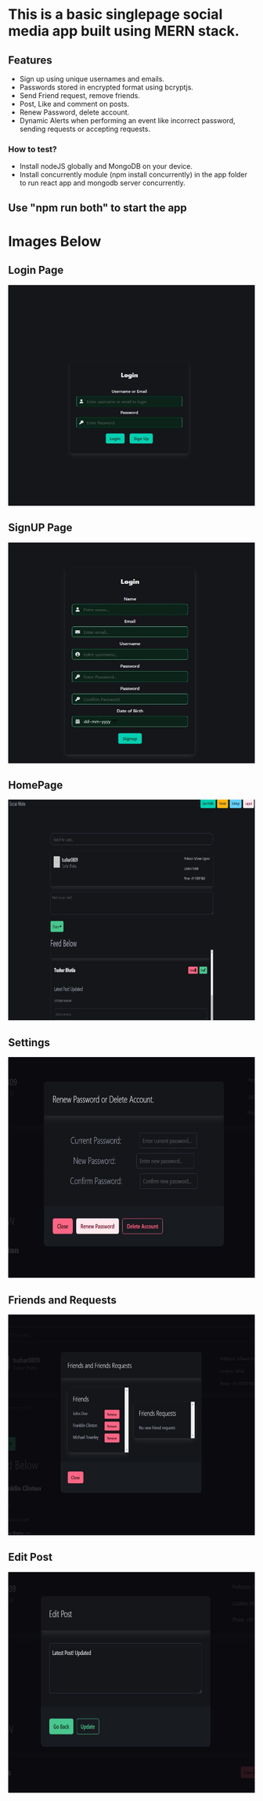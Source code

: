 <h1>This is a basic singlepage social media app built using MERN stack.</h1>

<h2>Features</h2>
<ul  style="list-style-type:disc;">
    <li>Sign up using unique usernames and emails.</li>
    <li>Passwords stored in encrypted format using bcryptjs.</li> 
    <li>Send Friend request, remove friends.</li>
    <li>Post, Like and comment on posts.</li>
    <li>Renew Password, delete account.</li>
    <li>Dynamic Alerts when performing an event like incorrect password, sending requests or accepting requests.</li>
</ul>

<h3>How to test?</h3>
<ul style="list-style-type:disc;">
    <li>Install nodeJS globally and MongoDB on your device.</li>
    <li>Install concurrently module (npm install concurrently) in the app folder to run react app and mongodb server concurrently.</li>
</ul>

<h2>Use "npm run both" to start the app</h2>


<h1>Images Below</h1>
<h2>Login Page</h2>
<img src="images/login.JPG" width="550" height="450">

<h2>SignUP Page</h2>
<img src="images/signup.JPG" width="550" height="450">

<h2>HomePage</h2>
<img src="images/homepage.JPG" width="550" height="450">

<h2>Settings</h2>
<img src="images/settings.JPG" width="550" height="450">

<h2>Friends and Requests</h2>
<img src="images/friends.JPG" width="550" height="450">

<h2>Edit Post</h2>
<img src="images/editpost.JPG" width="550" height="450">
